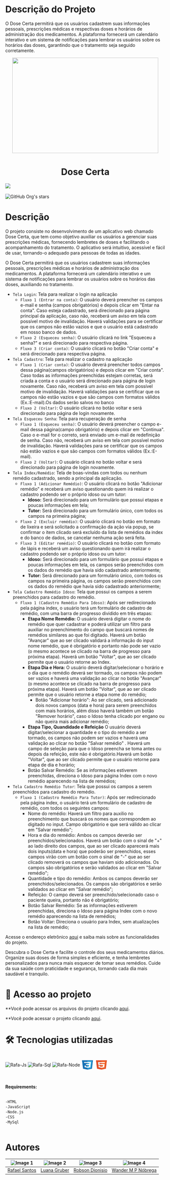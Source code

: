 # Descrição do Projeto
O Dose Certa permitirá que os usuários cadastrem suas informações pessoais, prescrições médicas e respectivas doses e horários de administração dos medicamentos. A plataforma fornecerá um calendário interativo e um sistema de notificações para lembrar os usuários sobre os horários das doses, garantindo que o tratamento seja seguido corretamente.


<p align="center">
  <img width="460" height="300" src="https://github.com/Rafael-Lee1/Icons/blob/eb700ce880b1137685777f38426a650356090d3b/Pitch%20(1).gif">
</p>

<h1 align="center"> Dose Certa </h1>

<img src="http://img.shields.io/static/v1?label=STATUS&message=EM%20DESENVOLVIMENTO&color=GREEN&style=for-the-badge"/>

![GitHub Org's stars](https://img.shields.io/gitlab/contributors/Rafael-Lee1)


# Descrição

O projeto consiste no desenvolvimento de um aplicativo web chamado Dose Certa, que tem como objetivo auxiliar os usuários a gerenciar suas prescrições médicas, fornecendo lembretes de doses e facilitando o acompanhamento do tratamento. O aplicativo será intuitivo, acessível e fácil de usar, tornando-o adequado para pessoas de todas as idades.

O Dose Certa permitirá que os usuários cadastrem suas informações pessoais, prescrições médicas e horários de administração dos medicamentos. A plataforma fornecerá um calendário interativo e um sistema de notificações para lembrar os usuários sobre os horários das doses, auxiliando no tratamento.

- `Tela Login`: Tela para realizar o login na aplicação
    - `Fluxo 1 (Entrar na conta)`: O usuário deverá preencher os campos e-mail e senha (campos obrigatórios) e depois clicar em "Entar na conta". Caso esteja cadastrado, será direcionado para página principal da aplicação, caso não, receberá um aviso em tela com possível motivo de invalidação. Haverá validações para se certificar que os campos não estão vazios e que o usuário está cadastrado em nosso banco de dados.
    - `Fluxo 2 (Esqueceu senha)`: O usuário clicará no link "Esqueceu a senha?" e será direcionado para respectiva página.
    - `Fluxo 3 (Criar conta)`: O usuário clicará no botão "Criar conta" e será direcionado para respectiva página.
- `Tela Cadastro`: Tela para realizar o cadastro na aplicação
    - `Fluxo 1 (Criar conta)`: O usuário deverá preencher todos campos dessa página(campos obrigatórios) e depois clicar em "Criar conta". Caso todas as informações preenchidas estejam corretas, será criada a conta e o usuário será direcionado para página de login novamente. Caso não, receberá um aviso em tela com possível motivo de invalidação. Haverá validações para se certificar que os campos não estão vazios e que são campos com formatos válidos (Ex.:E-mail).Os dados serão salvos no banco
    - `Fluxo 2 (Voltar)`: O usuário clicará no botão voltar e será direcionado para página de login novamente.
- `Tela Esqueceu Senha`:  Tela para recuperação de senha
    - `Fluxo 1 (Esqueceu senha)`: O usuário deverá preencher o campo e-mail dessa página(campo obrigatório) e depois clicar em "Continua". Caso o e-mail for o correto, será enviado um e-mail de redefinição de senha. Caso não, receberá um aviso em tela com possível motivo de invalidação. Haverá validações para se certificar que os campos não estão vazios e que são campos com formatos válidos (Ex.:E-mail).
    - `Fluxo 2 (Voltar)`: O usuário clicará no botão voltar e será direcionado para página de login novamente.
- `Tela Index/Remédio`:  Tela de boas-vindas com todos ou nenhum remédio cadastrado, sendo a principal da aplicação.
    - `Fluxo 1 (Adicionar Remédio)`: O usuário clicará no botão "Adicionar remédio" e receberá um aviso questionando quem irá realizar o cadastro podendo ser o próprio idoso ou um tutor:
      - **Idoso:** Será direcionado para um formulário que possui etapas e poucas informações em tela;
      - **Tutor:** Será direcionado para um formulário único, com todos os campos na primeira página;
    - `Fluxo 2 (Excluir remédio)`: O usuário clicará no botão em formato de lixeira e será solicitado a confirmação da ação via popup, se confirmar o item clicado será excluído da lista de remédios da index e do banco de dados, se cancelar nenhuma ação será feita.
    - `Fluxo 3 (Editar remédio)`: O usuário clicará no botão com formato de lápis e receberá um aviso questionando quem irá realizar o cadastro podendo ser o próprio idoso ou um tutor:
      - **Idoso:** Será direcionado para um formulário que possui etapas e poucas informações em tela, os campos serão preenchidos com os dados do remédio que havia sido cadastrado anteriormente;
      - **Tutor:** Será direcionado para um formulário único, com todos os campos na primeira página, os campos serão preenchidos com os dados do remédio que havia sido cadastrado anteriormente;
- `Tela Cadastro Remédio Idoso`: Tela que possui os campos a serem preenchidos para cadastro do remédio.
    - `Fluxo 1 (Cadastro Remédio Para Idoso)`: Após ser redirecionado pela página index, o usuário terá um formulário de cadastro de remédio, com uma barra de progresso dividido em três etapas:
      - **Etapa Nome Remédio:** O usuário deverá digitar o nome do remédio que quer cadastrar e poderá utilizar um  filtro para auxiliar no preenchimento do campo que buscará nomes de remédios similares ao que foi digitado. Haverá um botão "Avançar" que ao ser clicado validará a informação do input nome remédio, que é obrigatório e portanto não pode ser vazio (o mesmo acontece se clicado na barra de progresso para próxima etapa). Haverá um botão "Voltar", que ao ser clicado permite que o usuário retorne ao Index.
      - **Etapa Dia e Hora:** O usuário deverá digitar/selecionar o horário e o dia que o remédio deverá ser tormado, os campos não podem ser vazios e haverá uma validação ao clicar no botão "Avançar" (o mesmo acontece se clicado na barra de progresso para próxima etapa). Haverá um botão "Voltar", que ao ser clicado permite que o usuário retorne a etapa nome do remédio;
        - Botão "Adicionar horário": Ao ser clicado, será adicionado dois novos campos (data e hora) para serem preenchidos com mais horários, além disso haverá também um botão "Remover horário", caso o Idoso tenha clicado por engano ou não queira mais adicionar remédio;
      - **Etapa Tipo, Quandidade e Refeição** O usuário deverá digitar/selecionar a quantidade e o tipo do remédio a ser tormado, os campos não podem ser vazios e haverá uma validação ao clicar no botão "Salvar remédio" . Haverá um campo de seleção para que o Idoso preencha se toma antes ou depois da refeição, este não é obrigatório.Haverá um botão "Voltar", que ao ser clicado permite que o usuário retorne para etapa de dia e horário;
      - Botão Salvar Remédio: Se as informações estiverem preenchidas, direciona o Idoso para página Index com o novo remédio aparecendo na lista de remédios;
- `Tela Cadastro Remédio Tutor`: Tela que possui os campos a serem preenchidos para cadastro do remédio.
    - `Fluxo 1 (Cadastro Remédio Para Tutor)`: Após ser redirecionado pela página index, o usuário terá um formulário de cadastro de remédio, com todos os seguintes campos:
      - Nome do remédio: Haverá um filtro para auxilio no preenchimento que buscará os nomes que correspondem ao digitado no input. Campo obrigatório e que será válido ao clicar em "Salvar remédio";
      - Hora e dia do remédio: Ambos os campos deverão ser preenchidos/selecionados. Haverá um botão com o sinal de "+" ao lado direito dos campos, que ao ser clicado aparecerá mais dois inputs(data e hora) que poderão ser preenchidos, esses campos virão com um botão com o sinal de "-" que ao ser clicado removerá os campos que haviam sido adicionados. Os campos são obrigatórios e serão validados ao clicar em "Salvar remédio";
      - Quantidade e tipo do remédio: Ambos os campos deverão ser preenchidos/selecionados. Os campos são obrigatórios e serão validados ao clicar em "Salvar remédio";
      - Refeição: O campo deverá ser preenchido/selecionado caso o paciente queira, portanto não é obrigatório; 
      - Botão Salvar Remédio: Se as informações estiverem preenchidas, direciona o Idoso para página Index com o novo remédio aparecendo na lista de remédios;
      - Botão Voltar: Direciona o usuário para Index, sem atualizações na lista de remédio;

Acesse o endereço eletrônico <a href="https://dosecerta.up.railway.app/?">aqui</a> e saiba mais sobre as funcionalidades do projeto.

Descubra o Dose Certa e facilite o controle dos seus medicamentos diários. Organize suas doses de forma simples e eficiente, e tenha lembretes personalizados para nunca mais esquecer de tomar seus remédios. Cuide da sua saúde com praticidade e segurança, tornando cada dia mais saudável e tranquilo.

# 📁 Acesso ao projeto

**Você pode acessar os arquivos do projeto clicando <a href="https://github.com/Rafael-Lee1/MeuMedicamento_Web.git">aqui</a>.</p>
**Você pode acessar o projeto clicando <a href="https://dosecerta.up.railway.app/?">aqui</a>.</p>

# 🛠️ Tecnologias utilizadas

<div style="display: inline_block"><br>
<img align="center" alt="Rafa-Js" height="30" width="40" src="https://github.com/Rafael-Lee1/Icons/blob/f85d05ce344243c7a5f13ebe444b251000c1793a/icons8-javascript.gif">
<img align="center" alt="Rafa-Sql" height="30" width="40" src="https://github.com/Rafael-Lee1/Icons/blob/43010fe49656f545bcb0d8d2a8d3b714d76ae36e/SQL.gif">
<img align="center" alt="Rafa-Node" height="30" width="40" src="https://github.com/Rafael-Lee1/Icons/blob/90626b13b5acba7b6b2d97f4e38d9b1e4c22da66/nodejs.png">
<img align="center" alt="Rafa-CSS" height="30" width="40" src="https://raw.githubusercontent.com/devicons/devicon/master/icons/css3/css3-original.svg">
<img align="center" alt="Rafa-HTML" height="30" width="40" src="https://raw.githubusercontent.com/devicons/devicon/master/icons/html5/html5-original.svg"> <p>
<br>


<b>Requirements:</b>

<pre class="notranslate"><code>
-HTML
-JavaScript
-Node.js
-CSS
-MySql
</code>
</pre>


# Autores

| ![Image 1](https://avatars.githubusercontent.com/u/115593138?s=400&u=c345c56a9a6c0718f52a868dc3f39fd8bdbc944d&v=4) | ![Image 2](https://avatars.githubusercontent.com/u/81046850?v=4) | ![Image 3](https://avatars.githubusercontent.com/u/108960277?v=4) | ![Image 4](https://avatars.githubusercontent.com/u/106563124?v=4) |
| :---: | :---: | :---: | :---: |
| [Rafael Santos](https://github.com/Rafael-Lee1) | [Luana Gruber](https://github.com/luana-gruber) | [Robson Dionisio](https://github.com/robsondionisio) | [Wander M P Nóbrega](https://github.com/WMatheus2022) |












